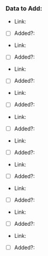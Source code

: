 ### Data to Add:

* Link:
- [ ] Added?:

* Link:
- [ ] Added?:

* Link:
- [ ] Added?:

* Link:
- [ ] Added?:

* Link:
- [ ] Added?:

* Link:
- [ ] Added?:

* Link:
- [ ] Added?:

* Link:
- [ ] Added?:

* Link:
- [ ] Added?:

* Link:
- [ ] Added?: